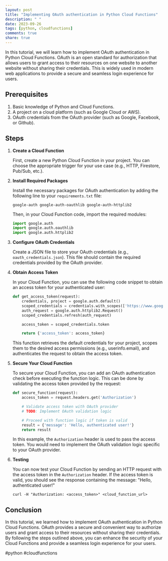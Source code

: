 ```yaml
---
layout: post
title: "Implementing OAuth authentication in Python Cloud Functions"
description: " "
date: 2023-09-26
tags: [python, cloudfunctions]
comments: true
share: true
---
```


In this tutorial, we will learn how to implement OAuth authentication in Python Cloud Functions. OAuth is an open standard for authorization that allows users to grant access to their resources on one website to another website without sharing their credentials. This is widely used in modern web applications to provide a secure and seamless login experience for users.

## Prerequisites

1. Basic knowledge of Python and Cloud Functions.
2. A project on a cloud platform (such as Google Cloud or AWS).
3. OAuth credentials from the OAuth provider (such as Google, Facebook, or Github).

## Steps

1. **Create a Cloud Function**

   First, create a new Python Cloud Function in your project. You can choose the appropriate trigger for your use case (e.g., HTTP, Firestore, Pub/Sub, etc.).

2. **Install Required Packages**

   Install the necessary packages for OAuth authentication by adding the following line to your `requirements.txt` file:

   ```plaintext
   google-auth google-auth-oauthlib google-auth-httplib2
   ```

   Then, in your Cloud Function code, import the required modules:

   ```python
   import google.auth
   import google.auth.oauthlib
   import google.auth.httplib2
   ```

3. **Configure OAuth Credentials**

   Create a JSON file to store your OAuth credentials (e.g., `oauth_credentials.json`). This file should contain the required credentials provided by the OAuth provider.

4. **Obtain Access Token**

   In your Cloud Function, you can use the following code snippet to obtain an access token for your authenticated user:

   ```python
   def get_access_token(request):
       credentials, project = google.auth.default()
       scoped_credentials = credentials.with_scopes(['https://www.googleapis.com/auth/userinfo.email'])
       auth_request = google.auth.httplib2.Request()
       scoped_credentials.refresh(auth_request)

       access_token = scoped_credentials.token

       return {'access_token': access_token}
   ```

   This function retrieves the default credentials for your project, scopes them to the desired access permissions (e.g., userinfo.email), and authenticates the request to obtain the access token.

5. **Secure Your Cloud Function**

   To secure your Cloud Function, you can add an OAuth authentication check before executing the function logic. This can be done by validating the access token provided by the request:

   ```python
   def secure_function(request):
       access_token = request.headers.get('Authorization')

       # Validate access token with OAuth provider
       # TODO: Implement OAuth validation logic

       # Proceed with function logic if token is valid
       result = {'message': 'Hello, authenticated user!'}
       return result
   ```

   In this example, the `Authorization` header is used to pass the access token. You would need to implement the OAuth validation logic specific to your OAuth provider.

6. **Testing**

   You can now test your Cloud Function by sending an HTTP request with the access token in the `Authorization` header. If the access token is valid, you should see the response containing the message: "Hello, authenticated user!"

   ```plaintext
   curl -H "Authorization: <access_token>" <cloud_function_url>
   ```

## Conclusion

In this tutorial, we learned how to implement OAuth authentication in Python Cloud Functions. OAuth provides a secure and convenient way to authorize users and grant access to their resources without sharing their credentials. By following the steps outlined above, you can enhance the security of your Cloud Functions and provide a seamless login experience for your users.

#python #cloudfunctions